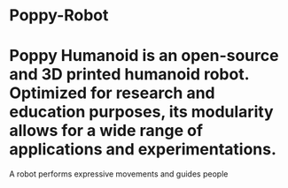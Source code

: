 # Poppy-Robot
# Poppy Humanoid is an open-source and 3D printed humanoid robot. Optimized for research and education purposes, its modularity allows for a wide range of applications and experimentations.

A robot performs expressive movements and guides people
